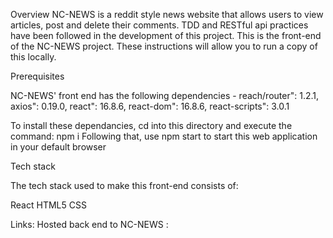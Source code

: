 Overview
NC-NEWS is a reddit style news website that allows users to view articles, post and delete their comments.
TDD and RESTful api practices have been followed in the development of this project.
This is the front-end of the NC-NEWS project. These instructions will allow you to run a copy of this locally.


Prerequisites

NC-NEWS' front end has the following dependencies -
reach/router": 1.2.1,
axios": 0.19.0,
react": 16.8.6,
react-dom": 16.8.6,
react-scripts": 3.0.1

To install these dependancies, cd into this directory and execute the command: npm i
Following that, use npm start to start this web application in your default browser


Tech stack

The tech stack used to make this front-end consists of:

React
HTML5
CSS

Links:
Hosted back end to NC-NEWS : 

